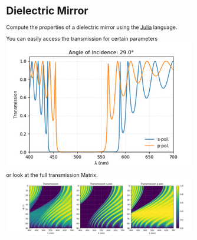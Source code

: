 # Dielectric Mirror
Compute the properties of a dielectric mirror using the [Julia](https://julialang.org) language.

You can easily access the transmission for certain parameters
![Example graph](transmission_example.png)

or look at the full transmission Matrix.
![Example graph_full](T_full_example.png)
